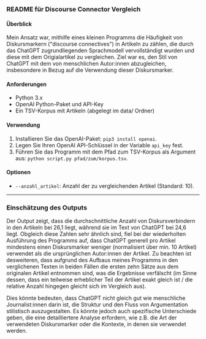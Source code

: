 ### README für Discourse Connector Vergleich

#### Überblick

Mein Ansatz war, mithilfe eines kleinen Programms die Häufigkeit von Diskursmarkern ("discourse connectives") in Artikeln zu zählen, die durch das ChatGPT zugrundliegenden Sprachmodell vervollständigt wurden und diese mit dem Origialartikel zu vergleichen. Ziel war es, den Stil von ChatGPT mit dem von menschlichen Autor:innen abzugleichen, insbesondere in Bezug auf die Verwendung dieser Diskursmarker.

#### Anforderungen

- Python 3.x
- OpenAI Python-Paket und API-Key
- Ein TSV-Korpus mit Artikeln (abgelegt im data/ Ordner)

#### Verwendung

1. Installieren Sie das OpenAI-Paket: `pip3 install openai`.
2. Legen Sie Ihren OpenAI API-Schlüssel in der Variable `api_key` fest.
3. Führen Sie das Programm mit dem Pfad zum TSV-Korpus als Argument aus: `python script.py pfad/zum/korpus.tsv`.

#### Optionen

- `--anzahl_artikel`: Anzahl der zu vergleichenden Artikel (Standard: 10).

---

### Einschätzung des Outputs

Der Output zeigt, dass die durchschnittliche Anzahl von Diskursverbindern in den Artikeln bei 26,1 liegt, während sie im Text von ChatGPT bei 24,6 liegt. Obgleich diese Zahlen sehr ähnlich sind, fiel bei der wiederholten Ausführung des Programms auf, dass ChatGPT generell pro Artikel mindestens einen Diskursmarker weniger (normalisiert über min. 10 Artikel) verwendet als die ursprünglichen Autor:innen der Artikel. Zu beachten ist desweiteren, dass aufgrund des Aufbaus meines Programms in den verglichenen Texten in beiden Fällen die ersten zehn Sätze aus dem originalen Artikel entnommen sind, was die Ergebnisse verfälscht (im Sinne dessen, dass ein teilweise erheblicher Teil der Artikel exakt gleich ist / die relative Anzahl hingegen gleicht sich im Vergleich aus). 

Dies könnte bedeuten, dass ChatGPT nicht gleich gut wie menschliche Journalist:innen darin ist, die Struktur und den Fluss von Argumentation stilistisch auszugestalten. Es könnte jedoch auch spezifische Unterschiede geben, die eine detailliertere Analyse erfordern, wie z.B. die Art der verwendeten Diskursmarker oder die Kontexte, in denen sie verwendet werden.
